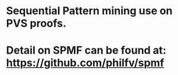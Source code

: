 # Sequential Pattern mining use on PVS proofs. 
# Detail on SPMF can be found at: https://github.com/philfv/spmf
